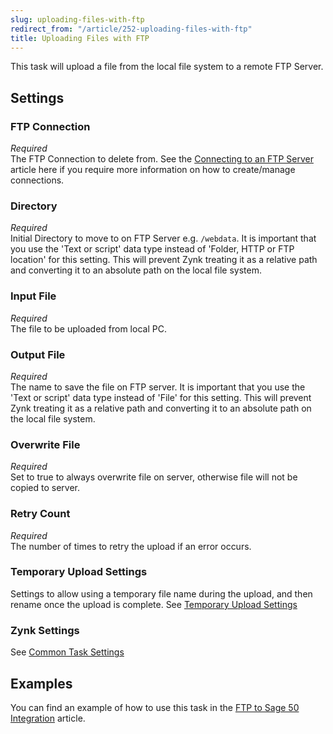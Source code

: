 ```yaml
---
slug: uploading-files-with-ftp
redirect_from: "/article/252-uploading-files-with-ftp"
title: Uploading Files with FTP
---
```


This task will upload a file from the local file system to a remote FTP Server.

## Settings
### FTP Connection
_Required_  
The FTP Connection to delete from. See the [Connecting to an FTP Server](connecting-to-an-ftp-server) article here if you require more information on how to create/manage connections.  

### Directory
_Required_  
Initial Directory to move to on FTP Server e.g. `/webdata`.  It is important that you use the 'Text or script' data type instead of 'Folder, HTTP or FTP location' for this setting. This will prevent Zynk treating it as a relative path and converting it to an absolute path on the local file system.  

### Input File
_Required_  
The file to be uploaded from local PC.

### Output File
_Required_  
The name to save the file on FTP server.  It is important that you use the 'Text or script' data type instead of 'File' for this setting. This will prevent Zynk treating it as a relative path and converting it to an absolute path on the local file system.  

### Overwrite File
_Required_  
Set to true to always overwrite file on server, otherwise file will not be copied to server.

### Retry Count
_Required_  
The number of times to retry the upload if an error occurs.

### Temporary Upload Settings
Settings to allow using a temporary file name during the upload, and then rename once the upload is complete.  See [Temporary Upload Settings](temporary-upload-settings)

### Zynk Settings
See [Common Task Settings](common-task-settings)

## Examples
You can find an example of how to use this task in the [FTP to Sage 50 Integration](ftp-to-sage-50-integration) article.